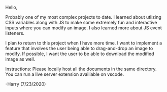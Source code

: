 Hello,

Probably one of my most complex projects to date. I learned about utlizing CSS variables along with JS to make some extremely fun and interactive inputs where you can modify an image. I also learned more about JS event listeners.

I plan to return to this project when I have more time. I want to implement a feature that involves the user being able to drag-and-drop an image to modify. If possible, I want the user to be able to download the modified image as well.

Instructions: Please locally host all the documents in the same directory. You can run a live server extension availiable on vscode.

-Harry (7/23/2020)